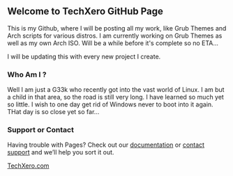 ## Welcome to TechXero GitHub Page

This is my Github, where I will be posting all my work, like Grub Themes and Arch scripts for various distros. I am currently working on Grub Themes as well as my own Arch ISO. Will be a while before it's complete so no ETA...

I will be updating this with every new project I create.

### Who Am I ?

Well I am just a G33k who recently got into the vast world of Linux. I am but a child in that area, so the road is still very long. I have learned so much yet so little. I wish to one day get rid of Windows never to boot into it again. THat day is so close yet so far... 

### Support or Contact

Having trouble with Pages? Check out our [documentation](https://docs.github.com/categories/github-pages-basics/) or [contact support](https://support.github.com/contact) and we’ll help you sort it out.

[TechXero.com](https://techxero.com)
